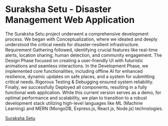 # Suraksha Setu - Disaster Management Web Application

The Suraksha Setu project underwent a comprehensive development process. We began with Conceptualization, where we ideated and deeply understood the critical needs for disaster-resilient infrastructure. Requirement Gathering followed, identifying crucial features like real-time alerts, location sharing, human detection, and community engagement. The Design Phase focused on creating a user-friendly UI with futuristic animations and seamless interactions. In the Development Phase, we implemented core functionalities, including offline AI for enhanced resilience, dynamic updates on safe places, and a system for submitting critical needs. Rigorous Testing & Debugging ensured system reliability. Finally, we successfully Deployed all components, resulting in a fully functional web application. While this current version serves as a demo, for optimal performance and scalability, we plan to transition to a robust development stack utilizing high-level languages like ML (Machine Learning) and MERN (MongoDB, Express.js, React.js, Node.js) technologies.

[Suraksha Setu](https://www.suraksha-setu.in/csdm/)
